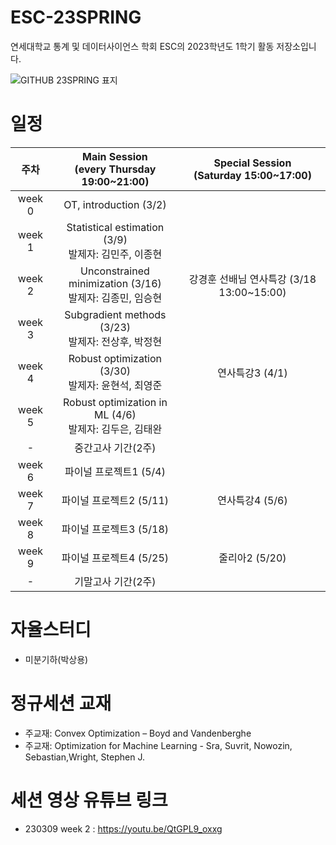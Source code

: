 # ESC-23SPRING
연세대학교 통계 및 데이터사이언스 학회 ESC의 2023학년도 1학기 활동 저장소입니다.

![GITHUB 23SPRING 표지](https://user-images.githubusercontent.com/56993675/222874689-fd89afde-2894-47f3-a5d1-44078a1486f3.jpg)

# 일정

|주차|Main Session<br>(every Thursday 19:00~21:00)|Special Session<br>(Saturday 15:00~17:00)|
|:--:|:--------------------------:|:------------------------:|
|week 0|OT, introduction (3/2)| |
|week 1|Statistical estimation (3/9)<br/>발제자: 김민주, 이종현| |
|week 2|Unconstrained minimization (3/16)<br/>발제자: 김종민, 임승현|강경훈 선배님 연사특강 (3/18 13:00~15:00)|
|week 3|Subgradient methods (3/23)<br/> 발제자: 전상후, 박정현| |
|week 4|Robust optimization (3/30)<br/>발제자: 윤현석, 최영준|연사특강3 (4/1)|
|week 5|Robust optimization in ML (4/6)<br/>발제자: 김두은, 김태완| |
|-|중간고사 기간(2주)| |
|week 6|파이널 프로젝트1 (5/4)| |
|week 7|파이널 프로젝트2 (5/11)|연사특강4 (5/6)|
|week 8|파이널 프로젝트3 (5/18)| |
|week 9|파이널 프로젝트4 (5/25)|줄리아2 (5/20)|
|-|기말고사 기간(2주)| |

# 자율스터디
- 미분기하(박상용)

# 정규세션 교재
- 주교재: Convex Optimization – Boyd and Vandenberghe
- 주교재: Optimization for Machine Learning - Sra, Suvrit, Nowozin, Sebastian,Wright, Stephen J.

# 세션 영상 유튜브 링크
- 230309 week 2 : https://youtu.be/QtGPL9_oxxg
